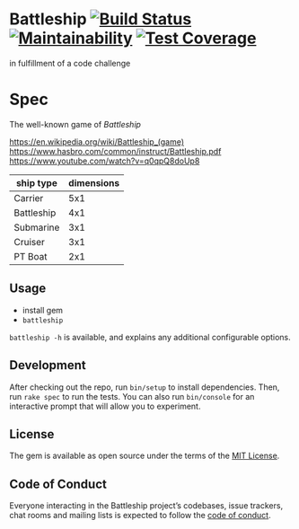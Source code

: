 # Battleship [![Build Status](https://travis-ci.org/stephancom/battleship.svg?branch=master)](https://travis-ci.org/stephancom/battleship) [![Maintainability](https://api.codeclimate.com/v1/badges/df24c7191ee15f50aae4/maintainability)](https://codeclimate.com/github/stephancom/battleship/maintainability) [![Test Coverage](https://api.codeclimate.com/v1/badges/df24c7191ee15f50aae4/test_coverage)](https://codeclimate.com/github/stephancom/battleship/test_coverage)

in fulfillment of a code challenge

# Spec

The well-known game of *Battleship*

https://en.wikipedia.org/wiki/Battleship_(game)
https://www.hasbro.com/common/instruct/Battleship.pdf
https://www.youtube.com/watch?v=q0qpQ8doUp8

| ship type  | dimensions |
|------------|------------|
| Carrier    | 5x1        |
| Battleship | 4x1        |
| Submarine  | 3x1        |
| Cruiser    | 3x1        |
| PT Boat    | 2x1        |

## Usage

* install gem
* `battleship`

`battleship -h` is available, and explains any additional configurable options.

## Development

After checking out the repo, run `bin/setup` to install dependencies. Then, run `rake spec` to run the tests. You can also run `bin/console` for an interactive prompt that will allow you to experiment.

## License

The gem is available as open source under the terms of the [MIT License](https://opensource.org/licenses/MIT).

## Code of Conduct

Everyone interacting in the Battleship project’s codebases, issue trackers, chat rooms and mailing lists is expected to follow the [code of conduct](https://github.com/[USERNAME]/battleship/blob/master/CODE_OF_CONDUCT.md).

